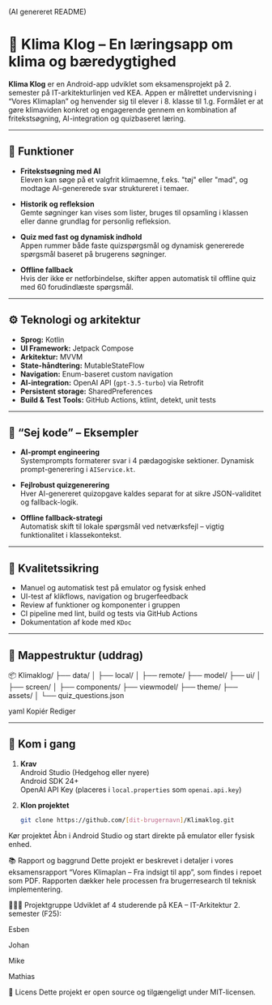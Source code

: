 (AI genereret README)

# 🌱 Klima Klog – En læringsapp om klima og bæredygtighed

**Klima Klog** er en Android-app udviklet som eksamensprojekt på 2. semester på IT-arkitekturlinjen ved KEA. Appen er målrettet undervisning i “Vores Klimaplan” og henvender sig til elever i 8. klasse til 1.g. Formålet er at gøre klimaviden konkret og engagerende gennem en kombination af fritekstsøgning, AI-integration og quizbaseret læring.

---

## 📲 Funktioner

- **Fritekstsøgning med AI**  
  Eleven kan søge på et valgfrit klimaemne, f.eks. "tøj" eller "mad", og modtage AI-genererede svar struktureret i temaer.

- **Historik og refleksion**  
  Gemte søgninger kan vises som lister, bruges til opsamling i klassen eller danne grundlag for personlig refleksion.

- **Quiz med fast og dynamisk indhold**  
  Appen rummer både faste quizspørgsmål og dynamisk genererede spørgsmål baseret på brugerens søgninger.

- **Offline fallback**  
  Hvis der ikke er netforbindelse, skifter appen automatisk til offline quiz med 60 forudindlæste spørgsmål.

---

## ⚙️ Teknologi og arkitektur

- **Sprog:** Kotlin  
- **UI Framework:** Jetpack Compose  
- **Arkitektur:** MVVM  
- **State-håndtering:** MutableStateFlow  
- **Navigation:** Enum-baseret custom navigation  
- **AI-integration:** OpenAI API (`gpt-3.5-turbo`) via Retrofit  
- **Persistent storage:** SharedPreferences  
- **Build & Test Tools:** GitHub Actions, ktlint, detekt, unit tests

---

## 🧠 “Sej kode” – Eksempler

- **AI-prompt engineering**  
  Systemprompts formaterer svar i 4 pædagogiske sektioner. Dynamisk prompt-generering i `AIService.kt`.

- **Fejlrobust quizgenerering**  
  Hver AI-genereret quizopgave kaldes separat for at sikre JSON-validitet og fallback-logik.

- **Offline fallback-strategi**  
  Automatisk skift til lokale spørgsmål ved netværksfejl – vigtig funktionalitet i klassekontekst.

---

## 🧪 Kvalitetssikring

- Manuel og automatisk test på emulator og fysisk enhed  
- UI-test af klikflows, navigation og brugerfeedback  
- Review af funktioner og komponenter i gruppen  
- CI pipeline med lint, build og tests via GitHub Actions  
- Dokumentation af kode med `KDoc`

---

## 🧭 Mappestruktur (uddrag)

📦 Klimaklog/
├── data/
│ ├── local/
│ ├── remote/
├── model/
├── ui/
│ ├── screen/
│ ├── components/
├── viewmodel/
├── theme/
├── assets/
│ └── quiz_questions.json

yaml
Kopiér
Rediger

---

## 🚀 Kom i gang

1. **Krav**  
   Android Studio (Hedgehog eller nyere)  
   Android SDK 24+  
   OpenAI API Key (placeres i `local.properties` som `openai.api.key`)

2. **Klon projektet**
   ```bash
   git clone https://github.com/[dit-brugernavn]/Klimaklog.git
Kør projektet
Åbn i Android Studio og start direkte på emulator eller fysisk enhed.

📚 Rapport og baggrund
Dette projekt er beskrevet i detaljer i vores eksamensrapport “Vores Klimaplan – Fra indsigt til app”, som findes i repoet som PDF. Rapporten dækker hele processen fra brugerresearch til teknisk implementering.

🧑‍🤝‍🧑 Projektgruppe
Udviklet af 4 studerende på KEA – IT-Arkitektur 2. semester (F25):

Esben

Johan

Mike

Mathias

📝 Licens
Dette projekt er open source og tilgængeligt under MIT-licensen.
